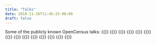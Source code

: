 ```yaml
---
title: "Talks"
date: 2018-11-16T11:45:23-08:00
draft: false
---
```


Some of the publicly known OpenCensus talks:
{{<card-talks src="/img/youtube-thumbnails/KelseyHightower.jpg" name="Kelsey Hightower at Gophercon 2018" href="https://youtu.be/U7glyWYj4qg?t=1419">}}
{{<card-talks src="/img/youtube-thumbnails/cloudmemorystore.jpg" name="Cloud Memorystore for Redis * OpenCensus	" href="https://www.youtube.com/watch?v=dIVRQrW-Tuk">}}
{{<card-talks src="/img/youtube-thumbnails/morgan_next_18-optimize.png" name="Morgan McLean at Google Next 2018 SF" href="https://youtu.be/808eBF5tZ1g?t=1850">}}
{{<card-talks src="/img/youtube-thumbnails/Jaana.png" name="Jaana Burcu Dogan at Gopherpalooza 2018	" href="https://www.youtube.com/watch?v=WL3CROd9iGY">}}
{{<card-talks src="/img/youtube-thumbnails/cechat.jpg" name="Morgan McLean Google Cloud on Air" href="https://www.youtube.com/watch?v=a5tmR3v682A">}}
{{<card-talks src="/img/youtube-thumbnails/srequalityoperations.png" name="Jay Judkowitz at Google Next 2018 SF	" href="https://youtu.be/u1TQeeZN05Y?t=407">}}
{{<card-talks src="/img/youtube-thumbnails/Odeke.png" name="Emmanuel Odeke at GoSF 2018" href="https://orijtech.github.io/talks/2018/07/18/gosf/gosf.htm">}}
{{<card-talks src="/img/youtube-thumbnails/srecon18.jpg" name="Emil Mikulic at SRECon 2018 Asia/Australia	" href="https://www.youtube.com/watch?v=UpDDJXb7jys">}}
{{<card-talks src="/img/youtube-thumbnails/illiia_code_beam_sto.png" name="Iliia Khaprov - Code BEAM STO 2018" href="https://www.youtube.com/watch?v=-gybrBRECpE">}}
{{<card-talks src="/img/youtube-thumbnails/jaana-fosdem-2018.png" name="Jaana Dogan at FOSDEM 2018" href="https://www.youtube.com/watch?v=MoxGcm-aYyI">}}
{{<card-talks src="/img/youtube-thumbnails/sandeep_devfestdc.png" name="Sandeep Dinesh - Istio and OpenCensus at DevFestDC 2018" href="https://www.youtube.com/watch?v=1pH_RCLO19s">}}
{{<card-talks src="/img/youtube-thumbnails/varun_morgan_istio.png" name="Morgan McLean, Varun Talawar: Istio and OpenCensus" href="https://www.youtube.com/watch?v=ME-EhOKqFOY">}}
{{<card-talks src="/img/youtube-thumbnails/jbd-grpc-meeting.png" name="Jaana Dogan gRPC community meeting" href="https://www.youtube.com/watch?v=wn5mum72GkY">}}
{{<card-talks src="/img/youtube-thumbnails/the_developer_show-google-developers.png" name="Google Developers OpenCensus announcement" href="https://youtu.be/3b8cMtcoc-8?t=65">}}
